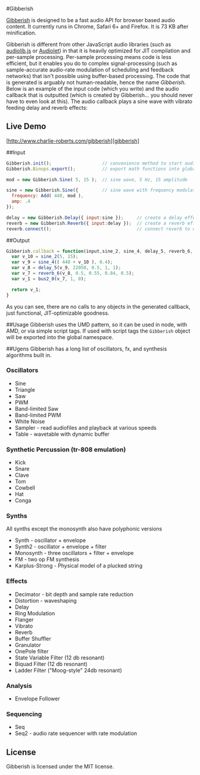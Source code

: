 #Gibberish

[Gibberish][gibberish] is designed to be a fast audio API for browser based audio content. It currently runs in Chrome, Safari 6+ and Firefox. It is 73 KB after minification.

Gibberish is different from other JavaScript audio libraries (such as [audiolib.js][audiolib] or [Audiolet][audiolet]) in that it is heavily optimized for JIT compilation and per-sample processing. Per-sample processing means code is less efficient, but it enables you do to complex signal-processing (such as sample-accurate audio-rate modulation of scheduling and feedback networks) that isn't possible using buffer-based processing. The code that is generated is arguably not human-readable, hence the name _Gibberish_. Below is an example of the input code (which you write) and the audio callback that is outputted (which is created by Gibberish... you should never have to even look at this). The audio callback plays a sine wave with vibrato feeding delay and reverb effects:

## Live Demo
[http://www.charlie-roberts.com/gibberish][gibberish]

##Input
```javascript
Gibberish.init();                   // convenience method to start audio callback
Gibberish.Binops.export();          // export math functions into global namespace

mod = new Gibberish.Sine( 5, 15 );  // sine wave, 5 Hz, 15 amplitude

sine = new Gibberish.Sine({         // sine wave with frequency modulated by mod
  frequency: Add( 440, mod ), 
  amp: .4 
}); 

delay = new Gibberish.Delay({ input:sine });     // create a delay effect and feed our sine wave into it
reverb = new Gibberish.Reverb({ input:delay });  // create a reverb effect and feed our delay into it
reverb.connect();                                // connect reverb to default master output
```

##Output
```javascript
Gibberish.callback = function(input,sine_2, sine_4, delay_5, reverb_6, bus2_0){
  var v_10 = sine_2(5, 15);
  var v_9 = sine_4(( 440 + v_10 ), 0.4);
  var v_8 = delay_5(v_9, 22050, 0.5, 1, 1);
  var v_7 = reverb_6(v_8, 0.5, 0.55, 0.84, 0.5);
  var v_1 = bus2_0(v_7, 1, 0);

  return v_1;
}
```

As you can see, there are no calls to any objects in the generated callback, just functional, JIT-optimizable goodness.

##Usage
Gibberish uses the UMD pattern, so it can be used in node, with AMD, or via simple script tags. If used with script tags the `Gibberish` object will be exported into the global namespace.

##Ugens
Gibberish has a long list of oscillators, fx, and synthesis algorithms built in.

### Oscillators
* Sine
* Triangle
* Saw
* PWM
* Band-limited Saw
* Band-limited PWM
* White Noise
* Sampler - read audiofiles and playback at various speeds
* Table - wavetable with dynamic buffer

### Synthetic Percussion (tr-808 emulation)
* Kick
* Snare
* Clave
* Tom
* Cowbell
* Hat
* Conga

### Synths
All synths except the monosynth also have polyphonic versions

* Synth - oscillator + envelope
* Synth2 - oscillator + envelope + filter
* Monosynth - three oscillators + filter + envelope
* FM - two op FM synthesis
* Karplus-Strong - Physical model of a plucked string

### Effects
* Decimator - bit depth and sample rate reduction
* Distortion - waveshaping
* Delay
* Ring Modulation
* Flanger
* Vibrato
* Reverb
* Buffer Shuffler
* Granulator
* OnePole filter
* State Variable Filter (12 db resonant)
* Biquad Filter (12 db resonant)
* Ladder Filter ("Moog-style" 24db resonant)

### Analysis
* Envelope Follower

### Sequencing
* Seq
* Seq2 - audio rate sequencer with rate modulation

## License
Gibberish is licensed under the MIT license.

[gibberish]:http://www.charlie-roberts.com/gibberish
[audiolib]:https://github.com/jussi-kalliokoski/audiolib.js/
[audiolet]:https://github.com/oampo/Audiolet


